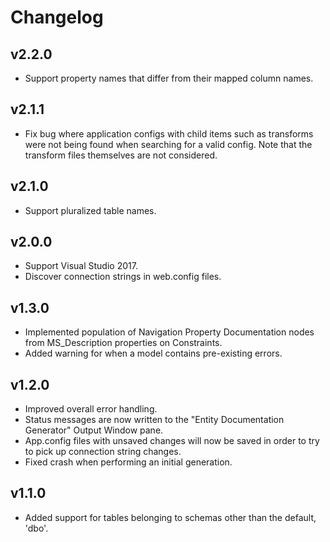# Changelog


## v2.2.0

 - Support property names that differ from their mapped column names.


## v2.1.1

 - Fix bug where application configs with child items such as transforms were not being found when searching for a valid config. 
   Note that the transform files themselves are not considered.


## v2.1.0

 - Support pluralized table names.


## v2.0.0

 - Support Visual Studio 2017.
 - Discover connection strings in web.config files.


## v1.3.0

 - Implemented population of Navigation Property Documentation nodes from MS_Description properties on Constraints.
 - Added warning for when a model contains pre-existing errors.


## v1.2.0

 - Improved overall error handling.
 - Status messages are now written to the "Entity Documentation Generator" Output Window pane.
 - App.config files with unsaved changes will now be saved in order to try to pick up connection string changes.
 - Fixed crash when performing an initial generation.


## v1.1.0

 - Added support for tables belonging to schemas other than the default, 'dbo'.
